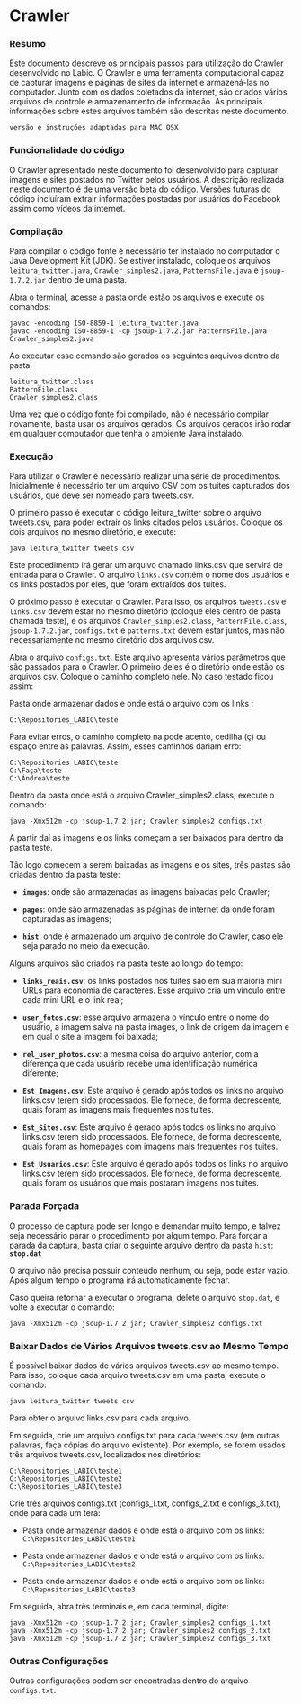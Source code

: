 Crawler
=======

### Resumo

Este documento descreve os principais passos para utilização do Crawler desenvolvido no Labic. O Crawler e uma ferramenta computacional capaz de capturar imagens e páginas de sites da internet e armazená-las no computador. Junto com  os dados coletados da internet, são criados vários arquivos de controle e armazenamento de informação. As principais informações sobre estes arquivos também são descritas neste documento.

```
versão e instruções adaptadas para MAC OSX
```

### Funcionalidade do código

O Crawler apresentado neste documento foi desenvolvido para capturar imagens e sites postados no Twitter pelos usuários. A descrição realizada neste documento é de uma versão beta do código. Versões futuras do código incluíram extrair informações postadas por usuários do Facebook assim como vídeos da internet.

### Compilação

Para compilar o código fonte é necessário ter instalado no computador o Java Development Kit (JDK). Se estiver instalado, coloque os arquivos `leitura_twitter.java`, `Crawler_simples2.java`, `PatternsFile.java` e `jsoup-1.7.2.jar` dentro de uma pasta.

Abra o terminal, acesse a pasta onde estão os arquivos e execute os comandos:

```
javac -encoding ISO-8859-1 leitura_twitter.java 
javac -encoding ISO-8859-1 -cp jsoup-1.7.2.jar PatternsFile.java Crawler_simples2.java 
```

Ao executar esse comando são gerados os seguintes arquivos dentro da pasta:

```
leitura_twitter.class
PatternFile.class
Crawler_simples2.class
```

Uma vez que o código fonte foi compilado, não é necessário compilar novamente, basta usar os arquivos gerados. Os arquivos gerados irão rodar em qualquer computador que tenha o ambiente Java instalado.

### Execução


Para utilizar o Crawler é necessário realizar uma série de procedimentos. Inicialmente é necessário ter um arquivo CSV com os tuites capturados dos usuários, que deve ser nomeado para tweets.csv.

O primeiro passo é executar o código leitura_twitter sobre o arquivo tweets.csv, para poder extrair os links citados pelos usuários. Coloque os dois arquivos no mesmo diretório, e execute:

```
java leitura_twitter tweets.csv
```

Este procedimento irá gerar um arquivo chamado links.csv que servirá de entrada para o Crawler. O arquivo `links.csv` contém o nome dos usuários e os links postados por eles, que foram extraídos dos tuites.

O próximo passo é executar o Crawler. Para isso, os arquivos `tweets.csv` e `links.csv` devem estar no mesmo diretório (coloque eles dentro de pasta chamada teste), e os arquivos `Crawler_simples2.class`, `PatternFile.class`,  `jsoup-1.7.2.jar`, `configs.txt` e `patterns.txt` devem estar juntos, mas não necessariamente no mesmo diretório dos arquivos csv.

Abra o arquivo `configs.txt`. Este arquivo apresenta vários parâmetros que são passados para o Crawler. O primeiro deles é o diretório onde estão os arquivos csv. Coloque o caminho completo nele. No caso testado ficou assim:

Pasta onde armazenar dados e onde está o arquivo com os links :

```
C:\Repositories_LABIC\teste
```

Para evitar erros, o caminho completo na pode acento, cedilha (ç) ou espaço entre as palavras. Assim, esses caminhos dariam erro:

```
C:\Repositories LABIC\teste
C:\Faça\teste
C:\Ándrea\teste
```

Dentro da pasta onde está o arquivo Crawler_simples2.class, execute o comando:

```
java -Xmx512m -cp jsoup-1.7.2.jar; Crawler_simples2 configs.txt
```

A partir daí as imagens e os links começam a ser baixados para dentro da pasta teste.

Tão logo comecem a serem baixadas as imagens e os sites, três pastas são criadas dentro da pasta teste:

* **`images`**: onde são armazenadas as imagens baixadas pelo Crawler;

* **`pages`**: onde são armazenadas as páginas de internet da onde foram capturadas as imagens;

* **`hist`**: onde é armazenado um arquivo de controle do Crawler, caso ele seja parado no meio da execução.

Alguns arquivos são criados na pasta teste ao longo do tempo:

* **`links_reais.csv`**: os links postados nos tuites são em sua maioria mini URLs para economia de caracteres. Esse arquivo cria um vínculo entre cada mini URL e o link real;

* **`user_fotos.csv`**: esse arquivo armazena o vínculo entre o nome do usuário, a imagem salva na pasta images, o link de origem da imagem e em qual o site a imagem foi baixada;

* **`rel_user_photos.csv`**: a mesma coisa do arquivo anterior, com a diferença que cada usuário recebe uma identificação numérica diferente;

* **`Est_Imagens.csv`**: Este arquivo é gerado após todos os links no arquivo links.csv terem sido processados. Ele fornece, de forma decrescente, quais foram as imagens mais frequentes nos tuites.

* **`Est_Sites.csv`**: Este arquivo é gerado após todos os links no arquivo links.csv terem sido processados. Ele fornece, de forma decrescente, quais foram as homepages com imagens mais frequentes nos tuites.

* **`Est_Usuarios.csv`**: Este arquivo é gerado após todos os links no arquivo links.csv terem sido processados. Ele fornece, de forma decrescente, quais foram os usuários que mais postaram imagens nos tuites.

### Parada Forçada

O processo de captura pode ser longo e demandar muito tempo, e talvez seja necessário parar o procedimento por algum tempo. Para forçar a parada da captura, basta criar o seguinte arquivo dentro da pasta `hist`: **`stop.dat`**

O arquivo não precisa possuir conteúdo nenhum, ou seja, pode estar vazio.
Após algum tempo o programa irá automaticamente fechar.

Caso queira retornar a executar o programa, delete o arquivo `stop.dat`, e volte a executar o comando:

```
java -Xmx512m -cp jsoup-1.7.2.jar; Crawler_simples2 configs.txt
```

### Baixar Dados de Vários Arquivos tweets.csv ao Mesmo Tempo

É possível baixar dados de vários arquivos tweets.csv ao mesmo tempo. Para isso, coloque cada arquivo tweets.csv em uma pasta, execute o comando:

```
java leitura_twitter tweets.csv
```

Para obter o arquivo links.csv para cada arquivo.

Em seguida, crie um arquivo configs.txt para cada tweets.csv (em outras palavras, faça cópias do arquivo existente). Por exemplo, se forem usados três arquivos tweets.csv, localizados nos diretórios:

```
C:\Repositories_LABIC\teste1
C:\Repositories_LABIC\teste2
C:\Repositories_LABIC\teste3
```

Crie três arquivos configs.txt (configs_1.txt, configs_2.txt e configs_3.txt), onde para cada um terá:

* Pasta onde armazenar dados e onde está o arquivo com os links:	`C:\Repositories_LABIC\teste1`

* Pasta onde armazenar dados e onde está o arquivo com os links:	`C:\Repositories_LABIC\teste2`

* Pasta onde armazenar dados e onde está o arquivo com os links:	`C:\Repositories_LABIC\teste3`

Em seguida, abra três terminais e, em cada terminal, digite:

```
java -Xmx512m -cp jsoup-1.7.2.jar; Crawler_simples2 configs_1.txt
java -Xmx512m -cp jsoup-1.7.2.jar; Crawler_simples2 configs_2.txt
java -Xmx512m -cp jsoup-1.7.2.jar; Crawler_simples2 configs_3.txt
```

### Outras Configurações

Outras configurações podem ser encontradas dentro do arquivo `configs.txt`.

